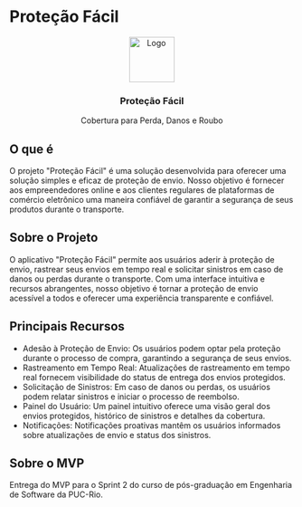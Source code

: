 # Proteção Fácil

<p align="center">

  <img src="https://i.imgur.com/ia4Cja4.png" alt="Logo" width="80" height="80">

  <h3 align="center">Proteção Fácil</h3>
  <p align="center">Cobertura para Perda, Danos e Roubo</p>
</p>

## O que é

O projeto "Proteção Fácil" é uma solução desenvolvida para oferecer uma solução simples e eficaz de proteção de envio. Nosso objetivo é fornecer aos empreendedores online e aos clientes regulares de plataformas de comércio eletrônico uma maneira confiável de garantir a segurança de seus produtos durante o transporte.

## Sobre o Projeto

O aplicativo "Proteção Fácil" permite aos usuários aderir à proteção de envio, rastrear seus envios em tempo real e solicitar sinistros em caso de danos ou perdas durante o transporte. Com uma interface intuitiva e recursos abrangentes, nosso objetivo é tornar a proteção de envio acessível a todos e oferecer uma experiência transparente e confiável.

## Principais Recursos
- Adesão à Proteção de Envio: Os usuários podem optar pela proteção durante o processo de compra, garantindo a segurança de seus envios.
- Rastreamento em Tempo Real: Atualizações de rastreamento em tempo real fornecem visibilidade do status de entrega dos envios protegidos.
- Solicitação de Sinistros: Em caso de danos ou perdas, os usuários podem relatar sinistros e iniciar o processo de reembolso.
- Painel do Usuário: Um painel intuitivo oferece uma visão geral dos envios protegidos, histórico de sinistros e detalhes da cobertura.
- Notificações: Notificações proativas mantêm os usuários informados sobre atualizações de envio e status dos sinistros.

## Sobre o MVP

Entrega do MVP para o Sprint 2 do curso de pós-graduação em Engenharia de Software da PUC-Rio.
